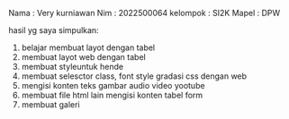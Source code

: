 Nama : Very kurniawan
Nim : 2022500064
kelompok : SI2K
Mapel : DPW

hasil yg saya simpulkan:
1. belajar membuat layot dengan tabel
2. membuat layot web dengan tabel
3. membuat styleuntuk hende
4. membuat selesctor class, font style gradasi css dengan web
5. mengisi konten teks gambar audio video yootube
6. membuat file html lain mengisi konten tabel form
7. membuat galeri
